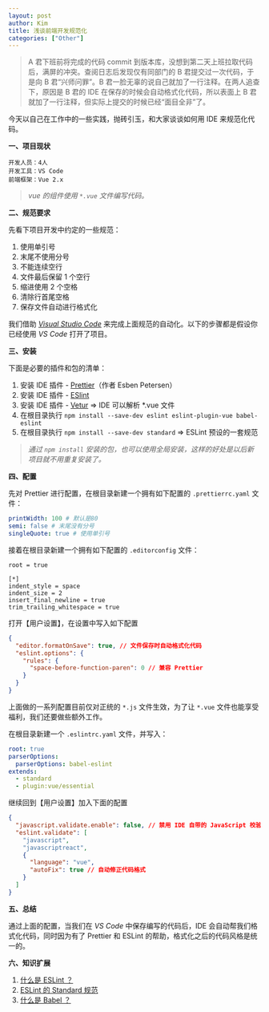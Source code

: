 ```yaml
---
layout: post
author: Kim
title: 浅谈前端开发规范化
categories: ["Other"]
---
```


> A 君下班前将完成的代码 commit 到版本库，没想到第二天上班拉取代码后，满屏的冲突。查阅日志后发现仅有同部门的 B 君提交过一次代码，于是向 B 君“兴师问罪”。B 君一脸无辜的说自己就加了一行注释。在两人追查下，原因是 B 君的 IDE 在保存的时候会自动格式化代码，所以表面上 B 君就加了一行注释，但实际上提交的时候已经“面目全非”了。

今天以自己在工作中的一些实践，抛砖引玉，和大家谈谈如何用 IDE 来规范化代码。

**一、项目现状**

```
开发人员：4人
开发工具：VS Code
前端框架：Vue 2.x
```

> _vue 的组件使用 `*.vue` 文件编写代码。_

**二、规范要求**

先看下项目开发中约定的一些规范：

1. 使用单引号
1. 末尾不使用分号
1. 不能连续空行
1. 文件最后保留 1 个空行
1. 缩进使用 2 个空格
1. 清除行首尾空格
1. 保存文件自动进行格式化

我们借助 _[Visual Studio Code](https://code.visualstudio.com/)_ 来完成上面规范的自动化。以下的步骤都是假设你已经使用 _VS Code_ 打开了项目。

**三、安装**

下面是必要的插件和包的清单：

1. 安装 IDE 插件 - [Prettier](https://marketplace.visualstudio.com/items?itemName=esbenp.prettier-vscode)（作者 Esben Petersen）
1. 安装 IDE 插件 - [ESlint](https://marketplace.visualstudio.com/items?itemName=dbaeumer.vscode-eslint)
1. 安装 IDE 插件 - [Vetur](https://marketplace.visualstudio.com/items?itemName=octref.vetur) => IDE 可以解析 \*.vue 文件
1. 在根目录执行 `npm install --save-dev eslint eslint-plugin-vue babel-eslint`
1. 在根目录执行 `npm install --save-dev standard` => ESLint 预设的一套规范

> _通过 `npm install` 安装的包，也可以使用全局安装，这样的好处是以后新项目就不用重复安装了。_

**四、配置**

先对 Prettier 进行配置，在根目录新建一个拥有如下配置的 `.prettierrc.yaml` 文件：

```yaml
printWidth: 100 # 默认是80
semi: false # 末尾没有分号
singleQuote: true # 使用单引号
```

接着在根目录新建一个拥有如下配置的 `.editorconfig` 文件：

```
root = true

[*]
indent_style = space
indent_size = 2
insert_final_newline = true
trim_trailing_whitespace = true
```

打开【用户设置】，在设置中写入如下配置

```json
{
  "editor.formatOnSave": true, // 文件保存时自动格式化代码
  "eslint.options": {
    "rules": {
      "space-before-function-paren": 0 // 兼容 Prettier
    }
  }
}
```

上面做的一系列配置目前仅对正统的 `*.js` 文件生效，为了让 `*.vue` 文件也能享受福利，我们还要做些额外工作。

在根目录新建一个 `.eslintrc.yaml` 文件，并写入：

```yaml
root: true
parserOptions:
  parserOptions: babel-eslint
extends:
  - standard
  - plugin:vue/essential
```

继续回到【用户设置】加入下面的配置

```json
{
  "javascript.validate.enable": false, // 禁用 IDE 自带的 JavaScript 校验
  "eslint.validate": [
    "javascript",
    "javascriptreact",
    {
      "language": "vue",
      "autoFix": true // 自动修正代码格式
    }
  ]
}
```

**五、总结**

通过上面的配置，当我们在 _VS Code_ 中保存编写的代码后，IDE 会自动帮我们格式化代码，同时因为有了 Prettier 和 ESLint 的帮助，格式化之后的代码风格是统一的。

**六、知识扩展**

1. [什么是 ESLint ？](https://cn.eslint.org/)
1. [ESLint 的 Standard 规范](https://github.com/standard/standard/blob/master/docs/RULES-zhcn.md#javascript-standard-style)
1. [什么是 Babel ？](https://babeljs.io/)
